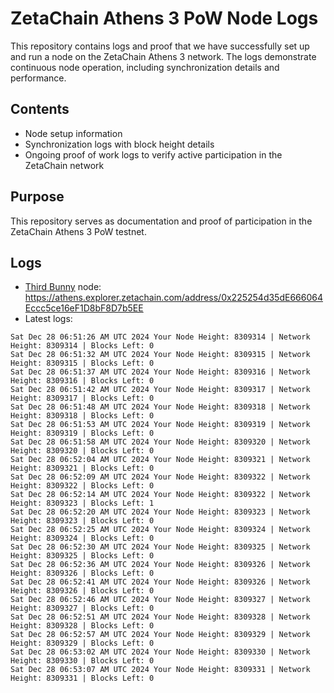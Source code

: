 # ZetaChain Athens 3 PoW Node Logs
This repository contains logs and proof that we have successfully set up and run a node on the ZetaChain Athens 3 network. The logs demonstrate continuous node operation, including synchronization details and performance.

## Contents
- Node setup information
- Synchronization logs with block height details
- Ongoing proof of work logs to verify active participation in the ZetaChain network

## Purpose
This repository serves as documentation and proof of participation in the ZetaChain Athens 3 PoW testnet.

## Logs

- [Third Bunny](https://thirdbunny.xyz/) node: https://athens.explorer.zetachain.com/address/0x225254d35dE666064Eccc5ce16eF1D8bF8D7b5EE
- Latest logs:
```
Sat Dec 28 06:51:26 AM UTC 2024 Your Node Height: 8309314 | Network Height: 8309314 | Blocks Left: 0
Sat Dec 28 06:51:32 AM UTC 2024 Your Node Height: 8309315 | Network Height: 8309315 | Blocks Left: 0
Sat Dec 28 06:51:37 AM UTC 2024 Your Node Height: 8309316 | Network Height: 8309316 | Blocks Left: 0
Sat Dec 28 06:51:42 AM UTC 2024 Your Node Height: 8309317 | Network Height: 8309317 | Blocks Left: 0
Sat Dec 28 06:51:48 AM UTC 2024 Your Node Height: 8309318 | Network Height: 8309318 | Blocks Left: 0
Sat Dec 28 06:51:53 AM UTC 2024 Your Node Height: 8309319 | Network Height: 8309319 | Blocks Left: 0
Sat Dec 28 06:51:58 AM UTC 2024 Your Node Height: 8309320 | Network Height: 8309320 | Blocks Left: 0
Sat Dec 28 06:52:04 AM UTC 2024 Your Node Height: 8309321 | Network Height: 8309321 | Blocks Left: 0
Sat Dec 28 06:52:09 AM UTC 2024 Your Node Height: 8309322 | Network Height: 8309322 | Blocks Left: 0
Sat Dec 28 06:52:14 AM UTC 2024 Your Node Height: 8309322 | Network Height: 8309323 | Blocks Left: 1
Sat Dec 28 06:52:20 AM UTC 2024 Your Node Height: 8309323 | Network Height: 8309323 | Blocks Left: 0
Sat Dec 28 06:52:25 AM UTC 2024 Your Node Height: 8309324 | Network Height: 8309324 | Blocks Left: 0
Sat Dec 28 06:52:30 AM UTC 2024 Your Node Height: 8309325 | Network Height: 8309325 | Blocks Left: 0
Sat Dec 28 06:52:36 AM UTC 2024 Your Node Height: 8309326 | Network Height: 8309326 | Blocks Left: 0
Sat Dec 28 06:52:41 AM UTC 2024 Your Node Height: 8309326 | Network Height: 8309326 | Blocks Left: 0
Sat Dec 28 06:52:46 AM UTC 2024 Your Node Height: 8309327 | Network Height: 8309327 | Blocks Left: 0
Sat Dec 28 06:52:51 AM UTC 2024 Your Node Height: 8309328 | Network Height: 8309328 | Blocks Left: 0
Sat Dec 28 06:52:57 AM UTC 2024 Your Node Height: 8309329 | Network Height: 8309329 | Blocks Left: 0
Sat Dec 28 06:53:02 AM UTC 2024 Your Node Height: 8309330 | Network Height: 8309330 | Blocks Left: 0
Sat Dec 28 06:53:07 AM UTC 2024 Your Node Height: 8309331 | Network Height: 8309331 | Blocks Left: 0
```
